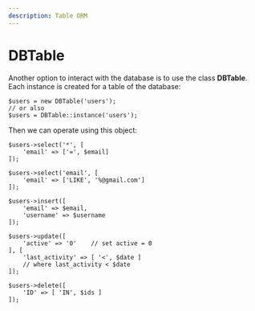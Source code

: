 ```yaml
---
description: Table ORM
---
```


# DBTable

Another option to interact with the database is to use the class **DBTable**. Each instance is created for a table of the database:

```
$users = new DBTable('users');
// or also
$users = DBTable::instance('users');
```

Then we can operate using this object:

```
$users->select('*', [
    'email' => ['=', $email]
]);

$users->select('email', [
    'email' => ['LIKE', '%@gmail.com']
]);

$users->insert([
    'email' => $email,
    'username' => $username
]);

$users->update([
    'active' => '0'    // set active = 0
], [
    'last_activity' => [ '<', $date ]
    // where last_activity < $date
]);

$users->delete([
    'ID' => [ 'IN', $ids ]
]);
```
